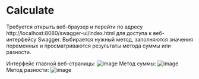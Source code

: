 # Calculate
Требуется открыть веб-браузер и перейти по адресу http://localhost:8080/swagger-ui/index.html для доступа к веб-интерфейсу Swagger. 
Выбирается нужный метод, заполняются значения переменных и просматриваются результаты метода суммы или разности.

Интерфейс главной веб-страницы:
![image](https://github.com/RomanovaAnya/Calculate/assets/161150961/a9d91442-1ec0-49f3-a5c8-2bd056a663d7)
Метод суммы:
![image](https://github.com/RomanovaAnya/Calculate/assets/161150961/9e39b121-5aa2-41b4-8b5d-c2ddef1d453a)
Метод разности:
![image](https://github.com/RomanovaAnya/Calculate/assets/161150961/f55a814b-e8a8-4ca8-b2e7-12330a0ca4cd)

